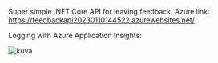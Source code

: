 Super simple .NET Core API for leaving feedback. 
Azure link: https://feedbackapi20230110144522.azurewebsites.net/

Logging with Azure Application Insights: 

![kuva](https://user-images.githubusercontent.com/70153294/211805753-8bad1a6a-430c-4bcf-b657-b3b87cfd4233.png)
